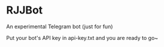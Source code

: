 # RJJBot
An experimental Telegram bot (just for fun)

Put your bot's API key in api-key.txt and you are ready to go~
